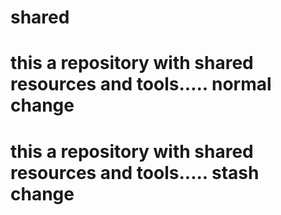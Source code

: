 # shared
# this a repository with shared resources and tools..... normal change
# this a repository with shared resources and tools..... stash change
